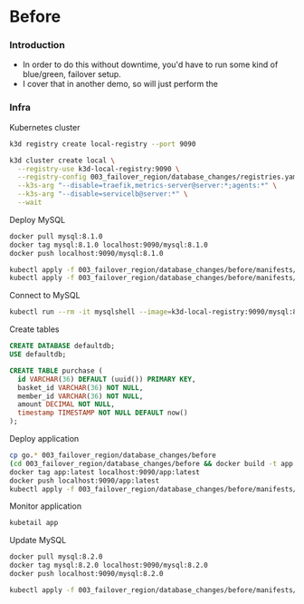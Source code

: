 # Before

### Introduction

* In order to do this without downtime, you'd have to run some kind of blue/green, failover setup.
* I cover that in another demo, so will just perform the

### Infra

Kubernetes cluster

``` sh
k3d registry create local-registry --port 9090

k3d cluster create local \
  --registry-use k3d-local-registry:9090 \
  --registry-config 003_failover_region/database_changes/registries.yaml \
  --k3s-arg "--disable=traefik,metrics-server@server:*;agents:*" \
  --k3s-arg "--disable=servicelb@server:*" \
  --wait
```

Deploy MySQL

``` sh
docker pull mysql:8.1.0
docker tag mysql:8.1.0 localhost:9090/mysql:8.1.0
docker push localhost:9090/mysql:8.1.0

kubectl apply -f 003_failover_region/database_changes/before/manifests/mysql/pv.yaml
kubectl apply -f 003_failover_region/database_changes/before/manifests/mysql/v8.1.0.yaml
```

Connect to MySQL

``` sh
kubectl run --rm -it mysqlshell --image=k3d-local-registry:9090/mysql:8.1.0 -- mysqlsh root:password@mysql --sql
```

Create tables

``` sql
CREATE DATABASE defaultdb;
USE defaultdb;

CREATE TABLE purchase (
  id VARCHAR(36) DEFAULT (uuid()) PRIMARY KEY,
  basket_id VARCHAR(36) NOT NULL,
  member_id VARCHAR(36) NOT NULL,
  amount DECIMAL NOT NULL,
  timestamp TIMESTAMP NOT NULL DEFAULT now()
);
```

Deploy application

``` sh
cp go.* 003_failover_region/database_changes/before
(cd 003_failover_region/database_changes/before && docker build -t app .)
docker tag app:latest localhost:9090/app:latest
docker push localhost:9090/app:latest
kubectl apply -f 003_failover_region/database_changes/before/manifests/app/deployment.yaml
```

Monitor application

``` sh
kubetail app
```

Update MySQL

``` sh
docker pull mysql:8.2.0
docker tag mysql:8.2.0 localhost:9090/mysql:8.2.0
docker push localhost:9090/mysql:8.2.0

kubectl apply -f 003_failover_region/database_changes/before/manifests/mysql/v8.2.0.yaml
```